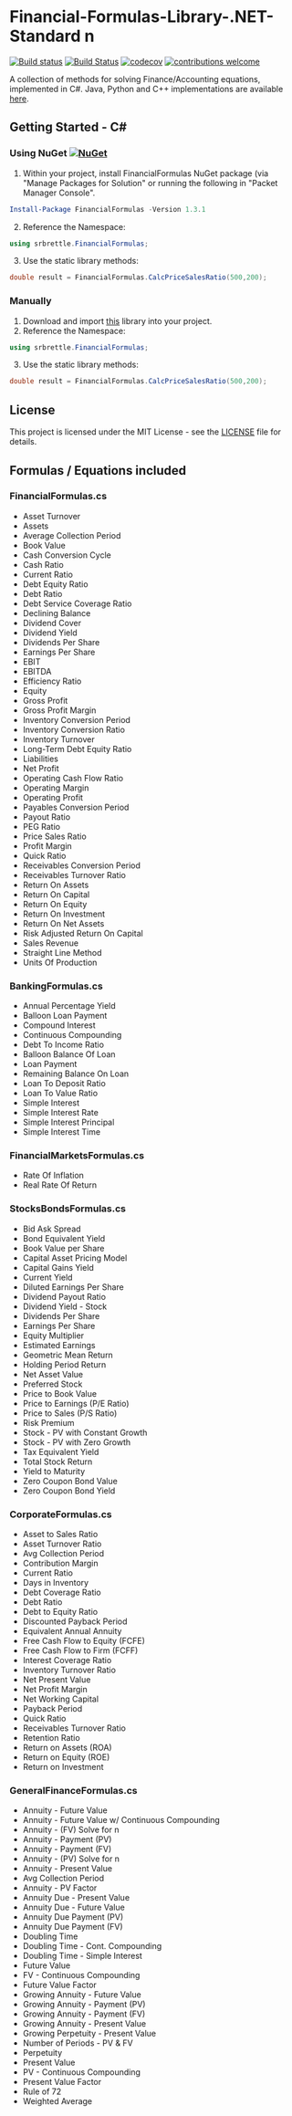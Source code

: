 # Financial-Formulas-Library-.NET-Standard n

[![Build status](https://ci.appveyor.com/api/projects/status/iy080gvd0x4gmt3c?svg=true)](https://ci.appveyor.com/project/srbrettle/financial-formulas-api-net-standard) [![Build Status](https://travis-ci.org/srbrettle/Financial-Formulas-Library-.NET-Standard.svg?branch=master)](https://travis-ci.org/srbrettle/Financial-Formulas-Library-.NET-Standard) [![codecov](https://codecov.io/gh/srbrettle/Financial-Formulas-Library-.NET-Standard/branch/master/graph/badge.svg)](https://codecov.io/gh/srbrettle/Financial-Formulas-Library-.NET-Standard)
 [![contributions welcome](https://img.shields.io/badge/contributions-welcome-brightgreen.svg?style=flat)](https://github.com/srbrettle/Financial-Formulas-Library-.NET-Standard/issues)

A collection of methods for solving Finance/Accounting equations, implemented in C#. 
Java, Python and C++ implementations are available [here](https://github.com/srbrettle/Financial-Formulas).

## Getting Started - C#

### Using NuGet [![NuGet](https://img.shields.io/badge/NuGet-1.3.1-blue.svg)](https://www.nuget.org/packages/FinancialFormulas/1.3.1)

1. Within your project, install FinancialFormulas NuGet package (via "Manage Packages for Solution" or running the following in "Packet Manager Console".
```PowerShell
Install-Package FinancialFormulas -Version 1.3.1
```
2. Reference the Namespace:
```c#
using srbrettle.FinancialFormulas;
```
3. Use the static library methods:
```c#
double result = FinancialFormulas.CalcPriceSalesRatio(500,200);
```

### Manually

1. Download and import [this](/FinancialFormulas/) library into your project.
2. Reference the Namespace:
```c#
using srbrettle.FinancialFormulas;
```
3. Use the static library methods:
```c#
double result = FinancialFormulas.CalcPriceSalesRatio(500,200);
```

## License

This project is licensed under the MIT License - see the [LICENSE](/LICENSE) file for details.

## Formulas / Equations included
### FinancialFormulas.cs
* Asset Turnover
* Assets
* Average Collection Period
* Book Value
* Cash Conversion Cycle
* Cash Ratio
* Current Ratio
* Debt Equity Ratio
* Debt Ratio
* Debt Service Coverage Ratio
* Declining Balance
* Dividend Cover
* Dividend Yield
* Dividends Per Share
* Earnings Per Share
* EBIT
* EBITDA
* Efficiency Ratio
* Equity
* Gross Profit
* Gross Profit Margin
* Inventory Conversion Period
* Inventory Conversion Ratio
* Inventory Turnover
* Long-Term Debt Equity Ratio
* Liabilities
* Net Profit
* Operating Cash Flow Ratio
* Operating Margin
* Operating Profit
* Payables Conversion Period
* Payout Ratio
* PEG Ratio
* Price Sales Ratio
* Profit Margin
* Quick Ratio
* Receivables Conversion Period
* Receivables Turnover Ratio
* Return On Assets
* Return On Capital
* Return On Equity
* Return On Investment
* Return On Net Assets
* Risk Adjusted Return On Capital
* Sales Revenue
* Straight Line Method
* Units Of Production
### BankingFormulas.cs
* Annual Percentage Yield
* Balloon Loan Payment
* Compound Interest
* Continuous Compounding
* Debt To Income Ratio
* Balloon Balance Of Loan
* Loan Payment
* Remaining Balance On Loan
* Loan To Deposit Ratio
* Loan To Value Ratio
* Simple Interest
* Simple Interest Rate
* Simple Interest Principal
* Simple Interest Time
### FinancialMarketsFormulas.cs
* Rate Of Inflation
* Real Rate Of Return
### StocksBondsFormulas.cs
* Bid Ask Spread
* Bond Equivalent Yield
* Book Value per Share
* Capital Asset Pricing Model
* Capital Gains Yield
* Current Yield
* Diluted Earnings Per Share
* Dividend Payout Ratio
* Dividend Yield - Stock
* Dividends Per Share
* Earnings Per Share
* Equity Multiplier
* Estimated Earnings
* Geometric Mean Return
* Holding Period Return
* Net Asset Value
* Preferred Stock
* Price to Book Value
* Price to Earnings (P/E Ratio)
* Price to Sales (P/S Ratio)
* Risk Premium
* Stock - PV with Constant Growth
* Stock - PV with Zero Growth
* Tax Equivalent Yield
* Total Stock Return
* Yield to Maturity
* Zero Coupon Bond Value
* Zero Coupon Bond Yield
### CorporateFormulas.cs
* Asset to Sales Ratio
* Asset Turnover Ratio
* Avg Collection Period
* Contribution Margin
* Current Ratio
* Days in Inventory
* Debt Coverage Ratio
* Debt Ratio
* Debt to Equity Ratio
* Discounted Payback Period
* Equivalent Annual Annuity
* Free Cash Flow to Equity (FCFE)
* Free Cash Flow to Firm (FCFF)
* Interest Coverage Ratio
* Inventory Turnover Ratio
* Net Present Value
* Net Profit Margin
* Net Working Capital
* Payback Period
* Quick Ratio
* Receivables Turnover Ratio
* Retention Ratio
* Return on Assets (ROA)
* Return on Equity (ROE)
* Return on Investment
### GeneralFinanceFormulas.cs
* Annuity - Future Value
* Annuity - Future Value w/ Continuous Compounding
* Annuity - (FV) Solve for n
* Annuity - Payment (PV)
* Annuity - Payment (FV)
* Annuity - (PV) Solve for n
* Annuity - Present Value
* Avg Collection Period
* Annuity - PV Factor
* Annuity Due - Present Value
* Annuity Due - Future Value
* Annuity Due Payment (PV)
* Annuity Due Payment (FV)
* Doubling Time
* Doubling Time - Cont. Compounding
* Doubling Time - Simple Interest
* Future Value
* FV - Continuous Compounding
* Future Value Factor
* Growing Annuity - Future Value
* Growing Annuity - Payment (PV)
* Growing Annuity - Payment (FV)
* Growing Annuity - Present Value
* Growing Perpetuity - Present Value
* Number of Periods - PV & FV
* Perpetuity
* Present Value
* PV - Continuous Compounding
* Present Value Factor
* Rule of 72
* Weighted Average
